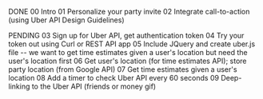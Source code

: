 DONE
00 Intro
01 Personalize your party invite
02 Integrate call-to-action (using Uber API Design Guidelines)

PENDING
03 Sign up for Uber API, get authentication token
04 Try your token out using Curl or REST API app
05 Include JQuery and create uber.js file -- we want to get time estimates given a user's location but need the user's location first
06 Get user's location (for time estimates API); store party location (from Google API)
07 Get time estimates given a user's location
08 Add a timer to check Uber API every 60 seconds
09 Deep-linking to the Uber API (friends or money gif)